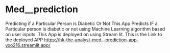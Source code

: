 # Med__prediction
Predicting if a Particular Person is Diabetic Or Not
This App Predicts IF a Particular person is diabetic or not using Machine Learning algorithm based on user inputs.
This App is deployed on using Stream lit.
This is the Link to the deployed APP
https://hk-the-analyst-med--prediction-app-yxo216.streamlit.app/
